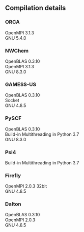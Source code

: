 ## Compilation details

### ORCA
OpenMPI 3.1.3 \
GNU 5.4.0

### NWChem
OpenBLAS 0.3.10 \
OpenMPI 3.1.3 \
GNU 8.3.0

### GAMESS-US
OpenBLAS 0.3.10 \
Socket \
GNU 4.8.5

### PySCF
OpenBLAS 0.3.10 \
Build-in Multithreading in Python 3.7 \
GNU 8.3.0

### Psi4
Build-in Multithreading in Python 3.7

### Firefly
OpenMPI 2.0.3 32bit \
GNU 4.8.5 

### Dalton
OpenBLAS 0.3.10 \
OpenMPI 2.0.3 \
GNU 4.8.5
